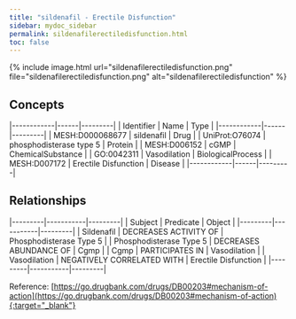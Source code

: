 ```yaml
---
title: "sildenafil - Erectile Disfunction"
sidebar: mydoc_sidebar
permalink: sildenafilerectiledisfunction.html
toc: false 
---
```


{% include image.html url="sildenafilerectiledisfunction.png" file="sildenafilerectiledisfunction.png" alt="sildenafilerectiledisfunction" %}

## Concepts

|------------|------|---------|
| Identifier | Name | Type    |
|------------|------|---------|
| MESH:D000068677 | sildenafil | Drug |
| UniProt:O76074 | phosphodisterase type 5 | Protein |
| MESH:D006152 | cGMP | ChemicalSubstance |
| GO:0042311 | Vasodilation | BiologicalProcess |
| MESH:D007172 | Erectile Disfunction | Disease |
|------------|------|---------|

## Relationships

|---------|-----------|---------|
| Subject | Predicate | Object  |
|---------|-----------|---------|
| Sildenafil | DECREASES ACTIVITY OF | Phosphodisterase Type 5 |
| Phosphodisterase Type 5 | DECREASES ABUNDANCE OF | Cgmp |
| Cgmp | PARTICIPATES IN | Vasodilation |
| Vasodilation | NEGATIVELY CORRELATED WITH | Erectile Disfunction |
|---------|-----------|---------|

Reference: [https://go.drugbank.com/drugs/DB00203#mechanism-of-action](https://go.drugbank.com/drugs/DB00203#mechanism-of-action){:target="_blank"}